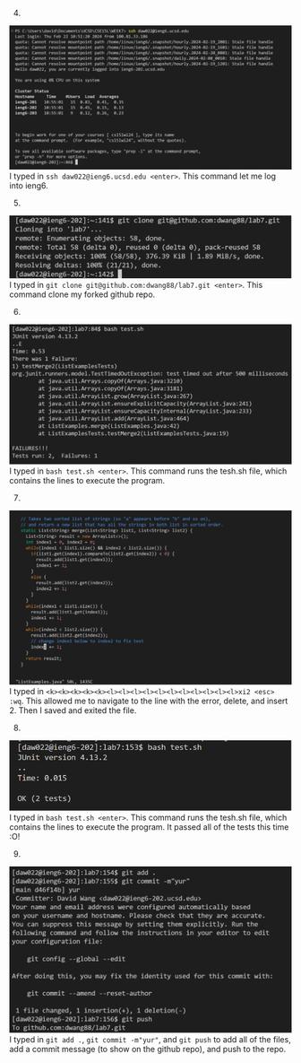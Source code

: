 
4. 
![Image](four.png)
I typed in ```ssh daw022@ieng6.ucsd.edu <enter>```. This command let me log into ieng6. 

5.
![Image](bruh.png)
I typed in ```git clone git@github.com:dwang88/lab7.git <enter>```. This command clone my forked github repo. 

6.
![Image](five.png)
I typed in ```bash test.sh <enter>```. This command runs the tesh.sh file, which contains the lines to execute the program. 

7.
![Image](fixed.png)
I typed in ```<k><k><k><k><k><l><l><l><l><l><l><l><l><l><l><l>xi2 <esc> :wq```. This allowed me to navigate to the line with the error, delete, and insert 2. Then I saved and exited the file. 

8.
![Image](worked.png)
I typed in ```bash test.sh <enter>```. This command runs the tesh.sh file, which contains the lines to execute the program. It passed all of the tests this time :O!

9.
![Image](final.png)
I typed in ```git add .```, ```git commit -m"yur"```, and ```git push``` to add all of the files, add a commit message (to show on the github repo), and push to the repo. 
